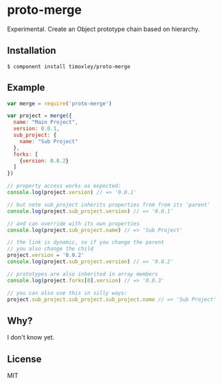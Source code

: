 
# proto-merge

  Experimental. Create an Object prototype chain based on hierarchy.

## Installation

    $ component install timoxley/proto-merge

## Example

```js
var merge = require('proto-merge')

var project = merge({
  name: "Main Project",
  version: 0.0.1,
  sub_project: {
    name: "Sub Project"
  },
  forks: [
    {version: 0.0.2}
  ]
})

// property access works as expected:
console.log(project.version) // => '0.0.1'

// but note sub_project inherits properties from from its 'parent'
console.log(project.sub_project.version) // => '0.0.1'

// and can override with its own properties
console.log(project.sub_project.name) // => 'Sub Project'

// the link is dynamic, so if you change the parent
// you also change the child
project.version = '0.0.2'
console.log(project.sub_project.version) // => '0.0.2'

// prototypes are also inherited in array members
console.log(project.forks[0].version) // => '0.0.3'

// you can also use this in silly ways:
project.sub_project.sub_project.sub_project.name // => 'Sub Project'

```

## Why?

I don't know yet.

## License

  MIT
